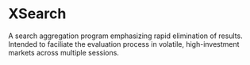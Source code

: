 # XSearch
A search aggregation program emphasizing rapid elimination of results. Intended to faciliate the evaluation process in volatile, high-investment markets across multiple sessions. 


